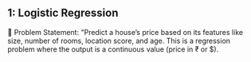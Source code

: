 ## 1: Logistic Regression
🔖 Problem Statement: "Predict a house’s price based on its features like size, number of rooms, location score, and age.
This is a regression problem where the output is a continuous value (price in ₹ or $).
